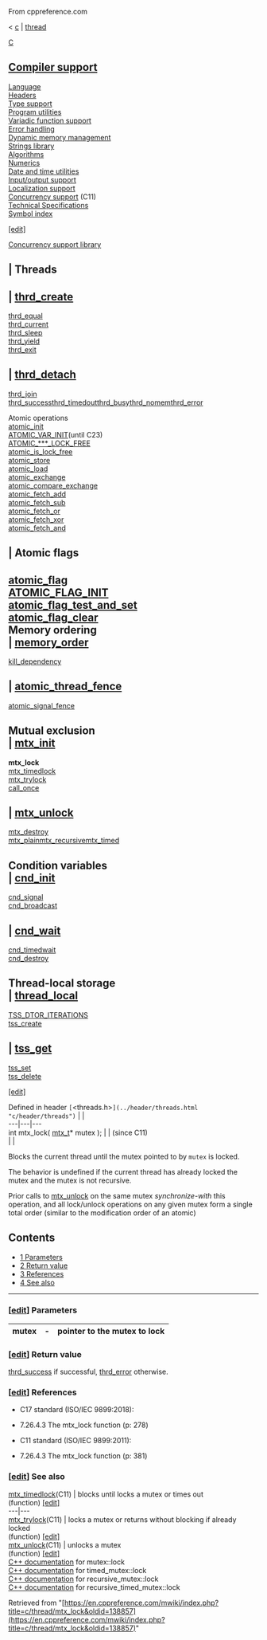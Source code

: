 From cppreference.com

< [c](../../c.html "c")‎ | [thread](../thread.html "c/thread")

[ C](../../c.html "c")

[Compiler support](../compiler_support.html "c/compiler support")  
---  
[Language](../language.html "c/language")  
[Headers](../header.html "c/header")  
[Type support](../types.html "c/types")  
[Program utilities](../program.html "c/program")  
[Variadic function support](../variadic.html "c/variadic")  
[Error handling](../error.html "c/error")  
[Dynamic memory management](../memory.html "c/memory")  
[Strings library](../string.html "c/string")  
[Algorithms](../algorithm.html "c/algorithm")  
[Numerics](../numeric.html "c/numeric")  
[Date and time utilities](../chrono.html "c/chrono")  
[Input/output support](../io.html "c/io")  
[Localization support](../locale.html "c/locale")  
[Concurrency support](../thread.html "c/thread") (C11)  
[Technical Specifications](../experimental.html "c/experimental")  
[Symbol index](../index.html "c/symbol index")  
  
[[edit]](https://en.cppreference.com/mwiki/index.php?title=Template:c/navbar_content&action=edit)

[ Concurrency support library](../thread.html "c/thread")

|  Threads  
---  
| [thrd_create](thrd_create.html "c/thread/thrd create")  
---  
[thrd_equal](thrd_equal.html "c/thread/thrd equal")  
[thrd_current](thrd_current.html "c/thread/thrd current")  
[thrd_sleep](thrd_sleep.html "c/thread/thrd sleep")  
[thrd_yield](thrd_yield.html "c/thread/thrd yield")  
[thrd_exit](thrd_exit.html "c/thread/thrd exit")  
  
| [thrd_detach](thrd_detach.html "c/thread/thrd detach")  
---  
[thrd_join](thrd_join.html "c/thread/thrd join")  
[thrd_successthrd_timedoutthrd_busythrd_nomemthrd_error](thrd_errors.html "c/thread/thrd errors")  
  
Atomic operations  
[atomic_init](../atomic/atomic_init.html "c/atomic/atomic init")  
[ATOMIC_VAR_INIT](../atomic/ATOMIC_VAR_INIT.html "c/atomic/ATOMIC VAR INIT")(until C23)  
[ATOMIC_***_LOCK_FREE](../atomic/ATOMIC_LOCK_FREE_consts.html "c/atomic/ATOMIC LOCK FREE consts")  
[atomic_is_lock_free](../atomic/atomic_is_lock_free.html "c/atomic/atomic is lock free")  
[atomic_store](../atomic/atomic_store.html "c/atomic/atomic store")  
[atomic_load](../atomic/atomic_load.html "c/atomic/atomic load")  
[atomic_exchange](../atomic/atomic_exchange.html "c/atomic/atomic exchange")  
[atomic_compare_exchange](../atomic/atomic_compare_exchange.html "c/atomic/atomic compare exchange")  
[atomic_fetch_add](../atomic/atomic_fetch_add.html "c/atomic/atomic fetch add")  
[atomic_fetch_sub](../atomic/atomic_fetch_sub.html "c/atomic/atomic fetch sub")  
[atomic_fetch_or](../atomic/atomic_fetch_or.html "c/atomic/atomic fetch or")  
[atomic_fetch_xor](../atomic/atomic_fetch_xor.html "c/atomic/atomic fetch xor")  
[atomic_fetch_and](../atomic/atomic_fetch_and.html "c/atomic/atomic fetch and")  
  
|  Atomic flags  
---  
[atomic_flag](../atomic/atomic_flag.html "c/atomic/atomic flag")  
[ATOMIC_FLAG_INIT](../atomic/ATOMIC_FLAG_INIT.html "c/atomic/ATOMIC FLAG INIT")  
[atomic_flag_test_and_set](../atomic/atomic_flag_test_and_set.html "c/atomic/atomic flag test and set")  
[atomic_flag_clear](../atomic/atomic_flag_clear.html "c/atomic/atomic flag clear")  
Memory ordering  
| [memory_order](../atomic/memory_order.html "c/atomic/memory order")  
---  
[kill_dependency](../atomic/kill_dependency.html "c/atomic/kill dependency")  
  
| [atomic_thread_fence](../atomic/atomic_thread_fence.html "c/atomic/atomic thread fence")  
---  
[atomic_signal_fence](../atomic/atomic_signal_fence.html "c/atomic/atomic signal fence")  
  
Mutual exclusion  
| [mtx_init](mtx_init.html "c/thread/mtx init")  
---  
**mtx_lock**  
[mtx_timedlock](mtx_timedlock.html "c/thread/mtx timedlock")  
[mtx_trylock](mtx_trylock.html "c/thread/mtx trylock")  
[call_once](ONCE_FLAG_INIT.html "c/thread/call once")  
  
| [mtx_unlock](mtx_unlock.html "c/thread/mtx unlock")  
---  
[mtx_destroy](mtx_destroy.html "c/thread/mtx destroy")  
[mtx_plainmtx_recursivemtx_timed](mtx_types.html "c/thread/mtx types")  
  
Condition variables  
| [cnd_init](cnd_init.html "c/thread/cnd init")  
---  
[cnd_signal](cnd_signal.html "c/thread/cnd signal")  
[cnd_broadcast](cnd_broadcast.html "c/thread/cnd broadcast")  
  
| [cnd_wait](cnd_wait.html "c/thread/cnd wait")  
---  
[cnd_timedwait](cnd_timedwait.html "c/thread/cnd timedwait")  
[cnd_destroy](cnd_destroy.html "c/thread/cnd destroy")  
  
Thread-local storage  
| [thread_local](thread_local.html "c/thread/thread local")  
---  
[TSS_DTOR_ITERATIONS](TSS_DTOR_ITERATIONS.html "c/thread/TSS DTOR ITERATIONS")  
[tss_create](tss_create.html "c/thread/tss create")  
  
| [tss_get](tss_get.html "c/thread/tss get")  
---  
[tss_set](tss_set.html "c/thread/tss set")  
[tss_delete](tss_delete.html "c/thread/tss delete")  
  
[[edit]](https://en.cppreference.com/mwiki/index.php?title=Template:c/thread/navbar_content&action=edit)

Defined in header `[`<threads.h>`](../header/threads.html "c/header/threads")` |  |   
---|---|---  
int mtx_lock( [mtx_t](../thread.html)* mutex ); |  |  (since C11)  
| |   
  
Blocks the current thread until the mutex pointed to by `mutex` is locked. 

The behavior is undefined if the current thread has already locked the mutex and the mutex is not recursive. 

Prior calls to [mtx_unlock](mtx_unlock.html "c/thread/mtx unlock") on the same mutex _synchronize-with_ this operation, and all lock/unlock operations on any given mutex form a single total order (similar to the modification order of an atomic) 

## Contents

  * [1 Parameters](mtx_lock.html#Parameters)
  * [2 Return value](mtx_lock.html#Return_value)
  * [3 References](mtx_lock.html#References)
  * [4 See also](mtx_lock.html#See_also)

  
---  
  
### [[edit](https://en.cppreference.com/mwiki/index.php?title=c/thread/mtx_lock&action=edit&section=1 "Edit section: Parameters")] Parameters

mutex  |  \-  |  pointer to the mutex to lock   
---|---|---  
  
### [[edit](https://en.cppreference.com/mwiki/index.php?title=c/thread/mtx_lock&action=edit&section=2 "Edit section: Return value")] Return value

[thrd_success](thrd_errors.html "c/thread/thrd errors") if successful, [thrd_error](thrd_errors.html "c/thread/thrd errors") otherwise. 

### [[edit](https://en.cppreference.com/mwiki/index.php?title=c/thread/mtx_lock&action=edit&section=3 "Edit section: References")] References

  * C17 standard (ISO/IEC 9899:2018): 



    

  * 7.26.4.3 The mtx_lock function (p: 278) 



  * C11 standard (ISO/IEC 9899:2011): 



    

  * 7.26.4.3 The mtx_lock function (p: 381) 



### [[edit](https://en.cppreference.com/mwiki/index.php?title=c/thread/mtx_lock&action=edit&section=4 "Edit section: See also")] See also

[ mtx_timedlock](mtx_timedlock.html "c/thread/mtx timedlock")(C11) |  blocks until locks a mutex or times out   
(function) [[edit]](https://en.cppreference.com/mwiki/index.php?title=Template:c/thread/dsc_mtx_timedlock&action=edit)  
---|---  
[ mtx_trylock](mtx_trylock.html "c/thread/mtx trylock")(C11) |  locks a mutex or returns without blocking if already locked   
(function) [[edit]](https://en.cppreference.com/mwiki/index.php?title=Template:c/thread/dsc_mtx_trylock&action=edit)  
[ mtx_unlock](mtx_unlock.html "c/thread/mtx unlock")(C11) |  unlocks a mutex   
(function) [[edit]](https://en.cppreference.com/mwiki/index.php?title=Template:c/thread/dsc_mtx_unlock&action=edit)  
[C++ documentation](../../cpp/thread/mutex/lock.html "cpp/thread/mutex/lock") for mutex::lock  
[C++ documentation](../../cpp/thread/timed_mutex/lock.html "cpp/thread/timed mutex/lock") for timed_mutex::lock  
[C++ documentation](../../cpp/thread/recursive_mutex/lock.html "cpp/thread/recursive mutex/lock") for recursive_mutex::lock  
[C++ documentation](../../cpp/thread/recursive_timed_mutex/lock.html "cpp/thread/recursive timed mutex/lock") for recursive_timed_mutex::lock  
  
Retrieved from "[https://en.cppreference.com/mwiki/index.php?title=c/thread/mtx_lock&oldid=138857](https://en.cppreference.com/mwiki/index.php?title=c/thread/mtx_lock&oldid=138857)" 

